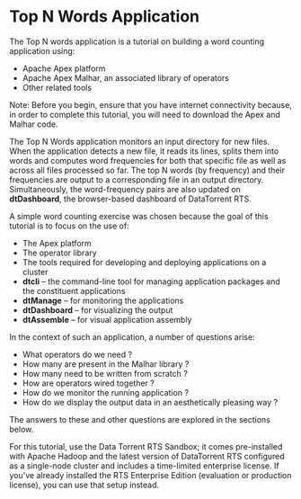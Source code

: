 Top N Words Application
=======================

The Top N words application is a tutorial on building a word counting application using:

-   Apache Apex platform
-   Apache Apex Malhar, an associated library of operators
-   Other related tools

Note: Before you begin, ensure that you have internet connectivity
because, in order to complete this tutorial, you will need to download
the Apex and Malhar code.

The Top N Words application monitors an input directory for new
files. When the application detects a new file, it reads its lines,
splits them into words and computes word frequencies for both that specific file
as well as across all files processed so far. The top N words (by
frequency) and their frequencies are output to a corresponding file in
an output directory. Simultaneously, the word-frequency pairs are also
updated on **dtDashboard**, the browser-based dashboard of DataTorrent RTS.

A simple word counting exercise was chosen because the goal of this tutorial is to focus on the use of:

-   The Apex platform
-   The operator library
-   The tools required for developing and deploying
    applications on a cluster
-   **dtcli** &ndash; the command-line tool for managing
    application packages and the constituent applications
-   **dtManage** &ndash; for monitoring the applications
-   **dtDashboard** &ndash; for visualizing the output
-   **dtAssemble** &ndash; for  visual application assembly

In the context of such an application, a number of questions arise:

-   What operators do we need ?
-   How many are present in the Malhar library ?
-   How many need to be written from scratch ?
-   How are operators wired together ?
-   How do we monitor the running application ?
-   How do we display the output data in an aesthetically pleasing way ?

The answers to these and other questions are explored in the sections below.

For this tutorial, use the Data Torrent RTS Sandbox; it comes pre-installed
with Apache Hadoop and the latest version of DataTorrent RTS configured as a single-node
cluster and includes a time-limited enterprise license. If you've already installed the RTS Enterprise Edition (evaluation or production license), you
can use that setup instead.
